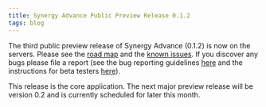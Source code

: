 ```yaml
---
title: Synergy Advance Public Preview Release 0.1.2
tags: blog
---
```


The third public preview release of Synergy Advance (0.1.2) is now on the servers. Please see the [road map](http://typechecked.net/a/products/synergy-advance/road-map/) and the [known issues](http://typechecked.net/a/products/synergy-advance/known-issues/). If you discover any bugs please file a report (see the bug reporting guidelines [here](http://typechecked.net/a/knowledge-base/archives/2004/11/how_to_file_a_g.php) and the instructions for beta testers [here](http://typechecked.net/a/knowledge-base/archives/2005/04/information_for.php)).

This release is the core application. The next major preview release will be version 0.2 and is currently scheduled for later this month.
